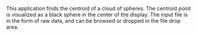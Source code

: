 This application finds the centroid of a cloud of spheres. The centroid point is visualized as a black sphere in the center of the display. The input file is in the form of raw data, and can be browsed or dropped in the file drop area. 
